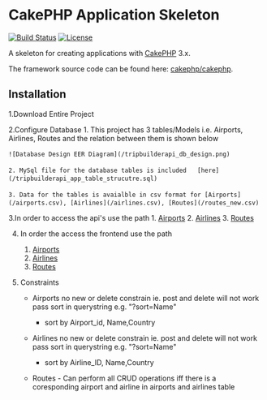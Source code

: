 # CakePHP Application Skeleton

[![Build Status](https://img.shields.io/travis/cakephp/app/master.svg?style=flat-square)](https://travis-ci.org/cakephp/app)
[![License](https://img.shields.io/packagist/l/cakephp/app.svg?style=flat-square)](https://packagist.org/packages/cakephp/app)

A skeleton for creating applications with [CakePHP](http://cakephp.org) 3.x.

The framework source code can be found here: [cakephp/cakephp](https://github.com/cakephp/cakephp).

## Installation
1.Download Entire Project

2.Configure Database
	1. This project has 3 tables/Models i.e.	Airports, Airlines, Routes and the relation between them is shown below

	![Database Design EER Diagram](/tripbuilderapi_db_design.png)

	2. MySql file for the database tables is included 	[here](/tripbuilderapi_app_table_strucutre.sql)

	3. Data for the tables is avaialble in csv format for [Airports](/airports.csv), [Airlines](/airlines.csv), [Routes](/routes_new.csv)

3.In order to access the api's use the path 
	1. [Airports](/tripbuilderapi.app/api/airports.json)
	2. [Airlines](/tripbuilderapi.app/api/airlines.json)
	3. [Routes](/tripbuilderapi.app/api/routes.json)
	
4. In order the access the frontend use the path
	1. [Airports](/tripbuilderapi.app/api/airports)
	2. [Airlines](/tripbuilderapi.app/api/airlines)
	3. [Routes](/tripbuilderapi.app/api/routes)
	
5. Constraints

	* Airports no new or delete constrain ie. post and delete will not work
	pass sort in querystring e.g. "?sort=Name"
		
		* sort by Airport_id, Name,Country

	* Airlines no new or delete constrain ie. post and delete will not work
	pass sort in querystring e.g. "?sort=Name"
		
		* sort by Airline_ID, Name,Country

	* Routes - Can perform all CRUD operations iff there is a coresponding airport and airline in airports and airlines table
	